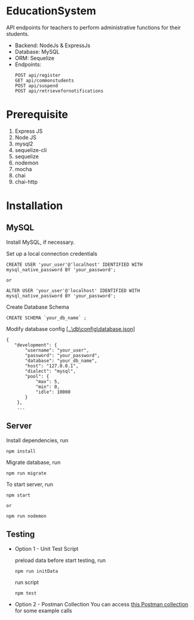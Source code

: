 # EducationSystem
API endpoints for teachers to perform administrative functions for their students.
* Backend: NodeJs & ExpressJs
* Database: MySQL
* ORM: Sequelize
* Endpoints: 
    ```
    POST api/register
    GET api/commonstudents
    POST api/suspend
    POST api/retrievefornotifications
    ```
# Prerequisite
 1. Express JS
 2. Node JS
 3. mysql2
 4. sequelize-cli
 5. sequelize
 6. nodemon
 7. mocha
 8. chai
 9. chai-http

# Installation
## MySQL
Install MySQL, if necessary.

Set up a local connection credentials
```
CREATE USER 'your_user'@'localhost' IDENTIFIED WITH mysql_native_password BY 'your_password'; 

or

ALTER USER 'your_user'@'localhost' IDENTIFIED WITH mysql_native_password BY 'your_password'; 
```
Create Database Schema
```
CREATE SCHEMA `your_db_name` ;
```
Modify database config [[..\db\config\database.json]](https://github.com/khaimeng92/EducationSystem/blob/master/db/config/database.json) 
```
{
   "development": {
       "username": "your_user",
       "password": "your_password",
       "database": "your_db_name",
       "host": "127.0.0.1",
       "dialect": "mysql",
       "pool": {
           "max": 5,
           "min": 0,
           "idle": 10000
       }
    },
    ...
```

## Server
Install dependencies, run
```
npm install
```
Migrate database, run
```
npm run migrate
```
To start server, run
```
npm start 

or

npm run nodemon
```

## Testing
* Option 1 - Unit Test Script

    preload data before start testing, run
    ```
    npm run initData
    ```
    run script
    ```
    npm test
    ```

 * Option 2 - Postman Collection
You can access [this Postman collection](https://www.getpostman.com/collections/19154d6cc8add40bd28b) for some example calls 
